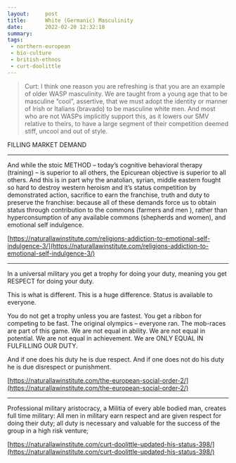 ```yaml
---
layout:     post
title:      White (Germanic) Masculinity
date:       2022-02-20 12:32:18
summary:    
tags:
 - northern-european
 - bio-culture
 - british-ethnos
 - curt-doolittle
---
```



> Curt: I think one reason you are refreshing is that you are an example of older WASP masculinity. We are taught from a young age that to be masculine “cool”, assertive, that we must adopt the identity or manner of Irish or Italians (bravado) to be masculine white men. And most who are not WASPs implicitly support this, as it lowers our SMV relative to theirs, to have a large segment of their competition deemed stiff, uncool and out of style.

FILLING MARKET DEMAND

----------

And while the stoic METHOD – today’s cognitive behavioral therapy (training) – is superior to all others, the Epicurean objective is superior to all others. And this is in part why the anatolian, syrian, middle eastern fought so hard to destroy western heroism and it’s status competition by demonstrated action, sacrifice to earn the franchise, truth and duty to preserve the franchise: because all of these demands force us to obtain status through contribution to the commons (farmers and men ), rather than hyperconsumption of any available commons (shepherds and women), and emotional self indulgence.

[https://naturallawinstitute.com/religions-addiction-to-emotional-self-indulgence-3/](https://naturallawinstitute.com/religions-addiction-to-emotional-self-indulgence-3/)


--------------

In a universal military you get a trophy for doing your duty, meaning you get RESPECT for doing your duty.

This is what is different.
This is a huge difference.
Status is available to everyone.

You do not get a trophy unless you are fastest.
You get a ribbon for competing to be fast.
The original olympics – everyone ran.
The mob-races are part of this game.
We are not equal in ability.
We are not equal in potential.
We are not equal in achievement.
We are ONLY EQUAL IN FULFILLING OUR DUTY.

And if one does his duty he is due respect.
And if one does not do his duty he is due disrespect or punishment.

[https://naturallawinstitute.com/the-european-social-order-2/](https://naturallawinstitute.com/the-european-social-order-2/)

----------------------


Professional military aristocracy, a Militia of every able bodied man, creates full time military: All men in military earn respect and are given respect for doing their duty; all duty is necessary and valuable for the success of the group in a high risk venture; 

[https://naturallawinstitute.com/curt-doolittle-updated-his-status-398/](https://naturallawinstitute.com/curt-doolittle-updated-his-status-398/)
